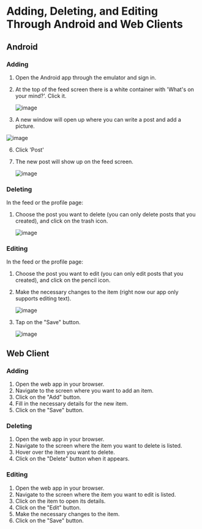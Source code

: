 # Adding, Deleting, and Editing Through Android and Web Clients

## Android

### Adding

1. Open the Android app through the emulator and sign in.
2. At the top of the feed screen there is a white container with 'What's on your mind?'. Click it.

   ![image](https://github.com/edenbdv/FooBar-Server/assets/148945751/1897cf12-1bd9-47ca-a526-61f89ae377f6)

4. A new window will open up where you can write a post and add a picture.

  ![image](https://github.com/edenbdv/FooBar-Server/assets/148945751/65e5ba5d-56ba-4d9b-9042-efa5effbf403)

6. Click 'Post'
7. The new post will show up on the feed screen.

   ![image](https://github.com/edenbdv/FooBar-Server/assets/148945751/dec77d77-c3c4-4c6c-93d9-cc8d024ff747)

### Deleting

In the feed or the profile page:
1. Choose the post you want to delete (you can only delete posts that you created), and click on the trash icon.

   ![image](https://github.com/edenbdv/FooBar-Server/assets/148945751/3b724153-d880-4cc0-b837-6dc05d44921e)


### Editing

In the feed or the profile page:
1. Choose the post you want to edit (you can only edit posts that you created), and click on the pencil icon.
2. Make the necessary changes to the item (right now our app only supports editing text).

   ![image](https://github.com/edenbdv/FooBar-Server/assets/148945751/aededa8c-73d2-48c5-bc8e-3e185c6e6fca)

4. Tap on the "Save" button.

   ![image](https://github.com/edenbdv/FooBar-Server/assets/148945751/0a4a5d70-0dcc-4b0e-9429-c0cd1c929181)


## Web Client

### Adding

1. Open the web app in your browser.
2. Navigate to the screen where you want to add an item.
3. Click on the "Add" button.
4. Fill in the necessary details for the new item.
5. Click on the "Save" button.

### Deleting

1. Open the web app in your browser.
2. Navigate to the screen where the item you want to delete is listed.
3. Hover over the item you want to delete.
4. Click on the "Delete" button when it appears.

### Editing

1. Open the web app in your browser.
2. Navigate to the screen where the item you want to edit is listed.
3. Click on the item to open its details.
4. Click on the "Edit" button.
5. Make the necessary changes to the item.
6. Click on the "Save" button.
